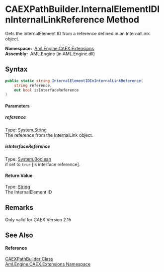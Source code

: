 CAEXPathBuilder.InternalElementIDInInternalLinkReference Method
===============================================================
Gets the InternalElement ID from a reference defined in an InternalLink object.

  **Namespace:**  [Aml.Engine.CAEX.Extensions][1]  
  **Assembly:**  AML.Engine (in AML.Engine.dll)

Syntax
------

```csharp
public static string InternalElementIDInInternalLinkReference(
	string reference,
	out bool isInterfaceReference
)
```

#### Parameters

##### *reference*
Type: [System.String][2]  
The reference from the InternalLink object.

##### *isInterfaceReference*
Type: [System.Boolean][3]  
if set to `true` [is interface reference].

#### Return Value
Type: [String][2]  
 The InternalElement ID 

Remarks
-------
 Only valid for CAEX Version 2.15 

See Also
--------

#### Reference
[CAEXPathBuilder Class][4]  
[Aml.Engine.CAEX.Extensions Namespace][1]  

[1]: ../README.md
[2]: https://docs.microsoft.com/dotnet/api/system.string
[3]: https://docs.microsoft.com/dotnet/api/system.boolean
[4]: README.md
[5]: https://www.automationml.org
[6]: ../../icons/logoShade.png